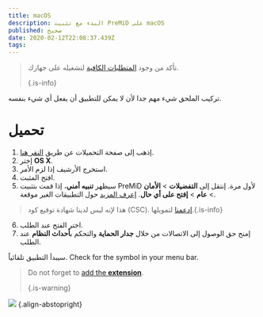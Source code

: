 ```yaml
---
title: macOS
description: البدء مع تثبيت PreMiD على macOS
published: صحيح
date: 2020-02-12T22:08:37.439Z
tags:
---
```


> تأكد من وجود [المتطلبات الكافية](/install/requirements) لتشغيله على جهازك. 
> 
> {.is-info}

تركيب الملحق شيء مهم جدا لأن لا يمكن للتطبيق أن يفعل أي شيء بنفسه.

# تحميل
1. إذهب إلى صفحة التحميلات عن طريق [النقر هنا](https://premid.app/downloads).
2. إختر **OS X**.
3. استخرج الأرشيف إذا لزم الأمر.
4. افتح المثبت.
5. سيظهر **تنبيه أمني**، إذا قمت بتثبيت PreMiD لأول مرة. إنتقل إلى **التفضيلات** > **الأمان** > **عام** > **إفتح على أي حال**. [إعرف المزيد](https://support.apple.com/guide/mac-help/open-a-mac-app-from-an-unidentified-developer-mh40616/mac) حول التطبيقات الغير موقعة.
> هذا لإنه ليس لدينا شهادة توقيع كود (CSC). [إدعمنا](https://www.patreon.com/Timeraa) لتمويلها.{.is-info}
6. اختر الفتح عند الطلب.
7. إمنح حق الوصول إلى الاتصالات من خلال **جدار الحماية** والتحكم ب**أحداث النظام** عند الطلب.

سيبدأ التطبيق تلقائياً. Check for the symbol in your menu bar.

> Do not forget to [add the **extension**](/install). 
> 
> {.is-warning}

![](https://img.icons8.com/color/2x/mac-logo.png) {.align-abstopright}